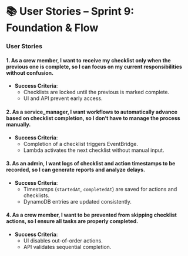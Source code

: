 
# 📚 User Stories – Sprint 9: Foundation & Flow

### User Stories

#### 1. As a **crew** member, I want to receive my checklist only when the previous one is complete, so I can focus on my current responsibilities without confusion.
- **Success Criteria**:
  - Checklists are locked until the previous is marked complete.
  - UI and API prevent early access.

#### 2. As a **service_manager**, I want workflows to automatically advance based on checklist completion, so I don’t have to manage the process manually.
- **Success Criteria**:
  - Completion of a checklist triggers EventBridge.
  - Lambda activates the next checklist without manual input.

#### 3. As an **admin**, I want logs of checklist and action timestamps to be recorded, so I can generate reports and analyze delays.
- **Success Criteria**:
  - Timestamps (`startedAt`, `completedAt`) are saved for actions and checklists.
  - DynamoDB entries are updated consistently.

#### 4. As a **crew** member, I want to be prevented from skipping checklist actions, so I ensure all tasks are properly completed.
- **Success Criteria**:
  - UI disables out-of-order actions.
  - API validates sequential completion.
